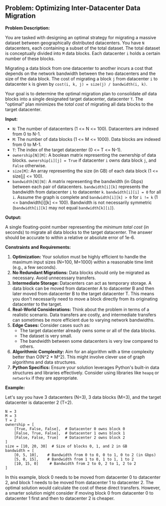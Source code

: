 ## Problem: Optimizing Inter-Datacenter Data Migration

**Problem Description:**

You are tasked with designing an optimal strategy for migrating a massive dataset between geographically distributed datacenters. You have `N` datacenters, each containing a subset of the total dataset. The total dataset is conceptually divided into `M` data blocks. Each datacenter `i` holds a certain number of these blocks.

Migrating a data block from one datacenter to another incurs a cost that depends on the network bandwidth between the two datacenters and the size of the data block.  The cost of migrating a block `j` from datacenter `i` to datacenter `k` is given by `cost(i, k, j) = size(j) / bandwidth(i, k)`.

Your goal is to determine the optimal migration plan to consolidate *all* data blocks into a single designated target datacenter, datacenter `T`.  The "optimal" plan minimizes the *total cost* of migrating all data blocks to the target datacenter.

**Input:**

*   `N`: The number of datacenters (1 <= N <= 100). Datacenters are indexed from 0 to N-1.
*   `M`: The number of data blocks (1 <= M <= 1000). Data blocks are indexed from 0 to M-1.
*   `T`: The index of the target datacenter (0 <= T <= N-1).
*   `ownership[N][M]`: A boolean matrix representing the ownership of data blocks. `ownership[i][j] = True` if datacenter `i` owns data block `j`, and `False` otherwise.
*   `size[M]`: An array representing the size (in GB) of each data block (1 <= size[j] <= 100).
*   `bandwidth[N][N]`: A matrix representing the bandwidth (in Gbps) between each pair of datacenters.  `bandwidth[i][k]` represents the bandwidth from datacenter `i` to datacenter `k`.  `bandwidth[i][i] = 0` for all `i`. Assume the graph is complete and `bandwidth[i][k] > 0` for `i != k` (1 <= bandwidth[i][k] <= 100).  Bandwidth is not necessarily symmetric (`bandwidth[i][k]` may not equal `bandwidth[k][i]`).

**Output:**

A single floating-point number representing the *minimum total cost* (in seconds) to migrate all data blocks to the target datacenter. The answer should be accurate to within a relative or absolute error of 1e-6.

**Constraints and Requirements:**

1.  **Optimization:** Your solution must be highly efficient to handle the maximum input sizes (N=100, M=1000) within a reasonable time limit (e.g., a few seconds).
2.  **No Redundant Migrations:** Data blocks should only be migrated as necessary. Avoid unnecessary transfers.
3.  **Intermediate Storage:** Datacenters can act as temporary storage. A data block can be moved from datacenter A to datacenter B and then later moved from datacenter B to the target datacenter T. This means you don't necessarily need to move a block directly from its originating datacenter to the target.
4.  **Real-World Considerations:** Think about the problem in terms of a realistic scenario. Data transfers are costly, and intermediate transfers can sometimes be more efficient due to varying network bandwidths.
5.  **Edge Cases:** Consider cases such as:
    *   The target datacenter already owns some or all of the data blocks.
    *   The dataset is very small.
    *   The bandwidth between some datacenters is very low compared to others.
6.  **Algorithmic Complexity:** Aim for an algorithm with a time complexity better than O(N^2 * M^2). This might involve clever use of graph algorithms and data structures.
7.  **Python Specifics:** Ensure your solution leverages Python's built-in data structures and libraries effectively. Consider using libraries like `heapq` or `networkx` if they are appropriate.

**Example:**

Let's say you have 3 datacenters (N=3), 3 data blocks (M=3), and the target datacenter is datacenter 2 (T=2).

```
N = 3
M = 3
T = 2
ownership = [
    [True, False, False],  # Datacenter 0 owns block 0
    [False, True, False],  # Datacenter 1 owns block 1
    [False, False, True]   # Datacenter 2 owns block 2
]
size = [10, 20, 30]  # Size of blocks 0, 1, and 2 in GB
bandwidth = [
    [0, 5, 10],    # Bandwidth from 0 to 0, 0 to 1, 0 to 2 (in Gbps)
    [5, 0, 15],    # Bandwidth from 1 to 0, 1 to 1, 1 to 2
    [10, 15, 0]     # Bandwidth from 2 to 0, 2 to 1, 2 to 2
]
```

In this example, block 0 needs to be moved from datacenter 0 to datacenter 2, and block 1 needs to be moved from datacenter 1 to datacenter 2.  The optimal solution would calculate the cost of these direct transfers. However, a smarter solution might consider if moving block 0 from datacenter 0 to datacenter 1 first and then to datacenter 2 is cheaper.
